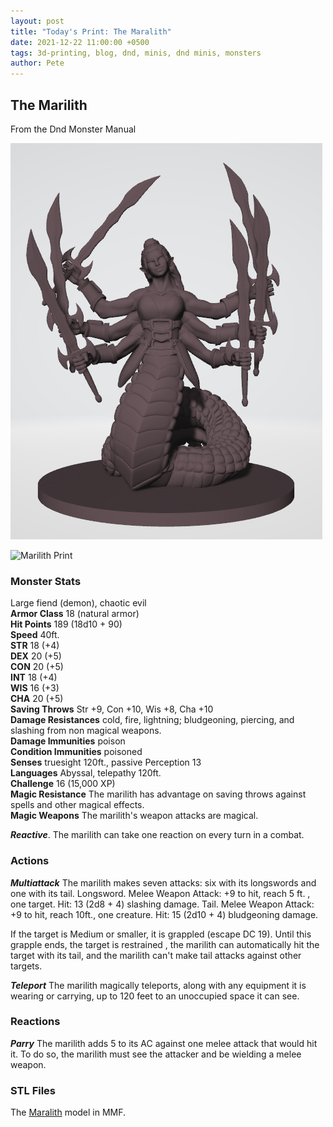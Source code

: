 ```yaml
---
layout: post
title: "Today's Print: The Maralith"
date: 2021-12-22 11:00:00 +0500
tags: 3d-printing, blog, dnd, minis, dnd minis, monsters
author: Pete
---
```

## The Marilith

From the Dnd Monster Manual

![Maralith Model](/images/blog_maralith.png)

![Marilith Print](/images/blog_maralith_print.png)

### Monster Stats
Large fiend (demon), chaotic evil<br/>
**Armor Class** 18 (natural armor)<br/>
**Hit Points** 189 (18d10 + 90)<br/>
**Speed** 40ft.<br/>
**STR** 18 (+4)<br/>
**DEX** 20 (+5)<br/>
**CON** 20 (+5)<br/>
**INT** 18 (+4)<br/>
**WIS** 16 (+3)<br/>
**CHA** 20 (+5)<br/>
**Saving Throws** Str +9, Con +10, Wis +8, Cha +10<br/>
**Damage Resistances** cold, fire, lightning; bludgeoning, piercing, and slashing from non magical weapons.<br/>
**Damage Immunities** poison<br/>
**Condition Immunities** poisoned<br/>
**Senses** truesight 120ft., passive Perception 13<br/>
**Languages** Abyssal, telepathy 120ft.<br/>
**Challenge** 16 (15,000 XP)<br/>
**Magic Resistance** The marilith has advantage on saving throws against spells and other magical effects.<br/>
**Magic Weapons** The marilith's weapon attacks are magical.<br/>

***Reactive***. The marilith can take one reaction on every turn in a combat.

### Actions

***Multiattack*** The marilith makes seven attacks: six with its longswords and one with its tail.
Longsword. Melee Weapon Attack: +9 to hit, reach 5 ft. , one target.
Hit: 13 (2d8 + 4) slashing damage.
Tail. Melee Weapon Attack: +9 to hit, reach 10ft., one creature.
Hit: 15 (2d10 + 4) bludgeoning damage.

If the target is Medium or smaller, it is grappled (escape DC 19).
Until this grapple ends, the target is restrained , the marilith can automatically hit
the target with its tail, and the marilith can't make tail attacks
against other targets.

***Teleport*** The marilith magically teleports, along with any
equipment it is wearing or carrying, up to 120 feet to an
unoccupied space it can see.

### Reactions
***Parry*** The marilith adds 5 to its AC against one melee attack that would hit it.
To do so, the marilith must see the attacker and be wielding a melee weapon.

### STL Files
The [Maralith](https://www.myminifactory.com/object/3d-print-marilith-updated-129244) model in MMF.
